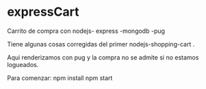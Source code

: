 # expressCart

Carrito de compra con nodejs- express -mongodb -pug

Tiene algunas cosas corregidas del primer nodejs-shopping-cart .

Aqui renderizamos con pug y la compra no se admite si no estamos logueados.

Para comenzar:
npm install
npm start
